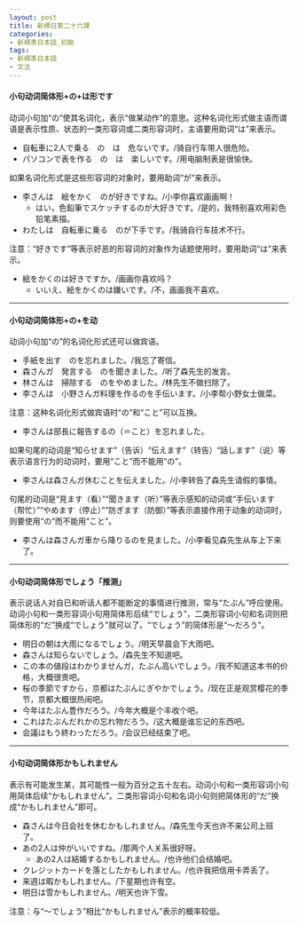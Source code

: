 ```yaml
---
layout: post
title: 新標日第二十六課
categories:
- 新標準日本語_初級
tags:
- 新標準日本語
- 文法
---
```

#### 小句动词简体形+の+は形です

动词小句加“の”使其名词化，表示“做某动作”的意思。这种名词化形式做主语而谓语是表示性质、状态的一类形容词或二类形容词时，主语要用助词“は”来表示。

* 自転車に2人で乗る　の　は　危ないです。/骑自行车带人很危险。
* パソコンで表を作る　の　は　楽しいです。/用电脑制表是很愉快。

如果名词化形式是这些形容词的对象时，要用助词“が”来表示。

* 李さんは　絵をかく　のが好きですね。/小李你喜欢画画啊！
	* はい，色鉛筆でスケッチするのが大好きです。/是的，我特别喜欢用彩色铅笔素描。
* わたしは　自転車に乗る　のが下手です。/我骑自行车技术不行。

注意：“好きです”等表示好恶的形容词的对象作为话题使用时，要用助词“は”来表示。

* 絵をかくのは好きですか。/画画你喜欢吗？
	* いいえ、絵をかくのは嫌いです。/不，画画我不喜欢。

---
#### 小句动词简体形+の+を动

动词小句加“の”的名词化形式还可以做宾语。

* 手紙を出す　のを忘れました。/我忘了寄信。
* 森さんガ　発言する　のを聞きました。/听了森先生的发言。
* 林さんは　掃除する　のをやめました。/林先生不做扫除了。
* 李さんは　小野さんガ料理を作るのを手伝います。/小李帮小野女士做菜。

注意：这种名词化形式做宾语时“の”和“こと”可以互换。

* 李さんは部長に報告するの（＝こと）を忘れました。

如果句尾的动词是“知らせます”（告诉）“伝えます”（转告）“話します”（说）等表示语言行为的动词时，要用“こと”而不能用“の”。

* 李さんは森さんガ休むことを伝えました。/小李转告了森先生请假的事情。

句尾的动词是“見ます（看）”“聞きます（听）”等表示感知的动词或“手伝います（帮忙）”“やめます（停止）”“防ぎます（防御）”等表示直接作用于动象的动词时，则要使用“の”而不能用“こと”。

* 李さんは森さんガ車から降りるのを見ました。/小李看见森先生从车上下来了。

---
#### 小句动词简体形でしょう「推测」

表示说话人对自已和听话人都不能断定的事情进行推测，常与“たぶん”呼应使用。动词小句和一类形容词小句用简体形后续“でしょう”，二类形容词小句和名词则把简体形的“だ”换成“でしょう”就可以了。“でしょう”的简体形是“～だろう”。

* 明日の朝は大雨になるでしょう。/明天早晨会下大雨吧。
* 森さんは知らないでしょう。/森先生不知道吧。
* この本の値段はわかりませんガ，たぶん高いでしょう。/我不知道这本书的价格，大概很贵吧。
* 桜の季節ですから，京都はたぶんにぎやかでしょう。/现在正是观赏樱花的季节，京都大概很热闹吧。
* 今年はたぶん豊作だろう。/今年大概是个丰收个吧。
* これはたぶんだれかの忘れ物だろう。/这大概是谁忘记的东西吧。
* 会議はもう終わっただろう。/会议已经结束了吧。

---
#### 小句动词简体形かもしれません

表示有可能发生某，其可能性一般为百分之五十左右。动词小句和一类形容词小句用简体后续“かもしれません”。二类形容词小句和名词小句则把简体形的“だ”换成“かもしれません”即可。

* 森さんは今日会社を休むかもしれません。/森先生今天也许不来公司上班了。
* あの2人は仲がいいですね。/那两个人关系很好呀。
	* あの2人は結婚するかもしれません。/也许他们会结婚吧。
* クレジットカードを落としたかもしれません。/也许我把信用卡弄丢了。
* 来週は暇かもしれません。/下星期也许有空。
* 明日は雪かもしれません。/明天也许下雪。

注意：与“～でしょう”相比“かもしれません”表示的概率较低。